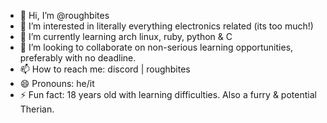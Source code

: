 - 👋 Hi, I’m @roughbites
- 👀 I’m interested in literally everything electronics related (its too much!)
- 🌱 I’m currently learning arch linux, ruby, python & C
- 💞️ I’m looking to collaborate on non-serious learning opportunities, preferably with no deadline.  
- 📫 How to reach me: discord | roughbites
- 😄 Pronouns: he/it
- ⚡ Fun fact: 18 years old with learning difficulties. Also a furry & potential Therian. 

<!---
roughbites/roughbites is a ✨ special ✨ repository because its `README.md` (this file) appears on your GitHub profile.
You can click the Preview link to take a look at your changes.
--->
